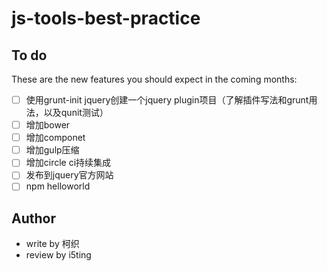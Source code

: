 js-tools-best-practice
======================


## To do

These are the new features you should expect in the coming
months:

* [ ] 使用grunt-init jquery创建一个jquery plugin项目（了解插件写法和grunt用法，以及qunit测试）
* [ ] 增加bower
* [ ] 增加componet
* [ ] 增加gulp压缩
* [ ] 增加circle ci持续集成
* [ ] 发布到jquery官方网站
* [ ] npm helloworld

## Author

- write by 柯织
- review by i5ting
